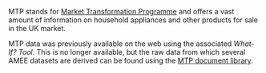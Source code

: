 MTP stands for [Market Transformation
Programme](http://efficient-products.defra.gov.uk/) and offers a vast
amount of information on household appliances and other products for
sale in the UK market.

MTP data was previously available on the web using the associated
*What-If? Tool*. This is no longer available, but the raw data from
which several AMEE datasets are derived can be found using the [MTP
document
library](http://efficient-products.defra.gov.uk/cms/product-strategies/sector#viewlist).
